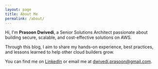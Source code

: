 ```yaml
---
layout: page
title: About Me
permalink: /about/
---
```


Hi, I'm **Prasoon Dwivedi**, a Senior Solutions Architect passionate about building secure, scalable, and cost-effective solutions on AWS.

Through this blog, I aim to share my hands-on experience, best practices, and lessons learned to help other cloud builders grow.

You can find me on [LinkedIn](https://linkedin.com) or email me at [dwivedi.prasoon@gmail.com](mailto:dwivedi.prasoon@gmail.com).
